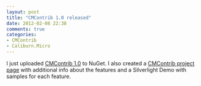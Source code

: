 ```yaml
---
layout: post
title: "CMContrib 1.0 released"
date: 2012-02-08 22:38
comments: true
categories:
- CMContrib
- Caliburn.Micro
---
```

I just uploaded [CMContrib 1.0](http://nuget.org/packages/Caliburn.Micro-Contrib) to NuGet. I also created a [CMContrib project
page](/projects/cmcontrib.html) with additional info about the features and a Silverlight Demo with samples for each feature.
